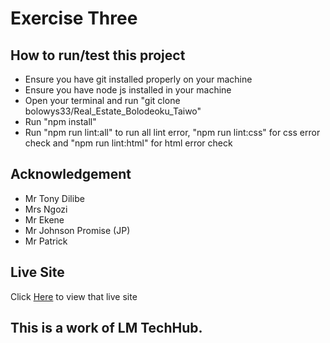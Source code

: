 # Exercise Three
## How to run/test this project
- Ensure you have git installed properly on your machine
- Ensure you have node js installed in your machine
- Open your terminal and run "git clone bolowys33/Real_Estate_Bolodeoku_Taiwo"
- Run "npm install"
- Run "npm run lint:all" to run all lint error, "npm run lint:css" for css error check and "npm run lint:html" for html error check
## Acknowledgement
- Mr Tony Dilibe
- Mrs Ngozi
- Mr Ekene
- Mr Johnson Promise (JP)
- Mr Patrick
## Live Site
Click [Here](https://bolowys33.github.io/Real_Estate_Bolodeoku_Taiwo) to view that live site
## This is a work of LM TechHub.